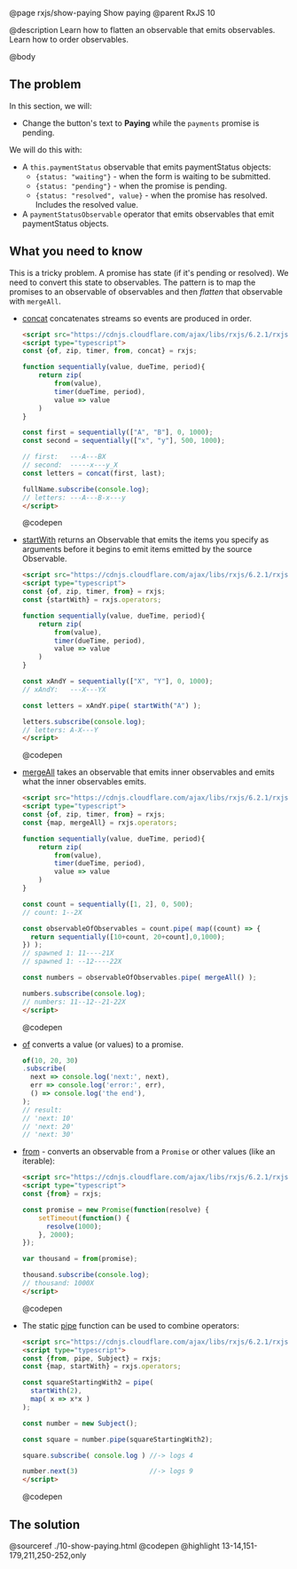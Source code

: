 @page rxjs/show-paying Show paying
@parent RxJS 10

@description Learn how to flatten an observable
that emits observables.  Learn how to order observables.

@body

## The problem

In this section, we will:

- Change the button's text to __Paying__ while the
  `payments` promise is pending.

We will do this with:

-  A `this.paymentStatus` observable that emits paymentStatus objects:
   - `{status: "waiting"}` - when the form is waiting to be
     submitted.
   - `{status: "pending"}` - when the promise is pending.
   - `{status: "resolved", value}` - when the promise
     has resolved.  Includes the resolved value.
- A `paymentStatusObservable` operator that
  emits observables that emit paymentStatus objects.

## What you need to know

This is a tricky problem. A promise has state (if it's pending or resolved). We need
to convert this state to observables.  The pattern is to map the promises to an observable of
observables and then _flatten_ that observable with `mergeAll`.

- [concat](https://rxjs-dev.firebaseapp.com/api/index/function/concat) concatenates streams so events are produced in order.

  ```html
  <script src="https://cdnjs.cloudflare.com/ajax/libs/rxjs/6.2.1/rxjs.umd.js"></script>
  <script type="typescript">
  const {of, zip, timer, from, concat} = rxjs;

  function sequentially(value, dueTime, period){
      return zip(
          from(value),
          timer(dueTime, period),
          value => value
      )
  }

  const first = sequentially(["A", "B"], 0, 1000);
  const second = sequentially(["x", "y"], 500, 1000);

  // first:   ---A---BX
  // second:  -----x---y_X
  const letters = concat(first, last);

  fullName.subscribe(console.log);
  // letters: ---A---B-x---y
  </script>
  ```
  @codepen
- [startWith](https://rxjs-dev.firebaseapp.com/api/operators/startWith)
  returns an Observable that emits the items you specify as arguments before it begins to emit items emitted by the source Observable.

  ```html
  <script src="https://cdnjs.cloudflare.com/ajax/libs/rxjs/6.2.1/rxjs.umd.js"></script>
  <script type="typescript">
  const {of, zip, timer, from} = rxjs;
  const {startWith} = rxjs.operators;

  function sequentially(value, dueTime, period){
      return zip(
          from(value),
          timer(dueTime, period),
          value => value
      )
  }

  const xAndY = sequentially(["X", "Y"], 0, 1000);
  // xAndY:   ---X---YX

  const letters = xAndY.pipe( startWith("A") );

  letters.subscribe(console.log);
  // letters: A-X---Y
  </script>
  ```
  @codepen

- [mergeAll](https://rxjs-dev.firebaseapp.com/api/operators/mergeAll) takes an observable that emits inner observables
  and emits what the inner observables emits.

  ```html
  <script src="https://cdnjs.cloudflare.com/ajax/libs/rxjs/6.2.1/rxjs.umd.js"></script>
  <script type="typescript">
  const {of, zip, timer, from} = rxjs;
  const {map, mergeAll} = rxjs.operators;

  function sequentially(value, dueTime, period){
      return zip(
          from(value),
          timer(dueTime, period),
          value => value
      )
  }

  const count = sequentially([1, 2], 0, 500);
  // count: 1--2X

  const observableOfObservables = count.pipe( map((count) => {
    return sequentially([10+count, 20+count],0,1000);
  }) );
  // spawned 1: 11----21X
  // spawned 1: --12----22X

  const numbers = observableOfObservables.pipe( mergeAll() );

  numbers.subscribe(console.log);
  // numbers: 11--12--21-22X
  </script>
  ```
  @codepen

- [of](https://rxjs-dev.firebaseapp.com/api/index/function/of) converts a value (or values)
  to a promise.
  ```typescript
  of(10, 20, 30)
  .subscribe(
    next => console.log('next:', next),
    err => console.log('error:', err),
    () => console.log('the end'),
  );
  // result:
  // 'next: 10'
  // 'next: 20'
  // 'next: 30'
  ```
- [from](https://rxjs-dev.firebaseapp.com/api/index/function/from) - converts an observable
  from a `Promise` or other values (like an iterable):

  ```html
  <script src="https://cdnjs.cloudflare.com/ajax/libs/rxjs/6.2.1/rxjs.umd.js"></script>
  <script type="typescript">
  const {from} = rxjs;

  const promise = new Promise(function(resolve) {
      setTimeout(function() {
        resolve(1000);
      }, 2000);
  });

  var thousand = from(promise);

  thousand.subscribe(console.log);
  // thousand: 1000X
  </script>
  ```
  @codepen

- The static [pipe](https://rxjs-dev.firebaseapp.com/api/index/function/pipe) function can be used
  to combine operators:

  ```html
  <script src="https://cdnjs.cloudflare.com/ajax/libs/rxjs/6.2.1/rxjs.umd.js"></script>
  <script type="typescript">
  const {from, pipe, Subject} = rxjs;
  const {map, startWith} = rxjs.operators;

  const squareStartingWith2 = pipe(
    startWith(2),
    map( x => x*x )
  );

  const number = new Subject();

  const square = number.pipe(squareStartingWith2);

  square.subscribe( console.log ) //-> logs 4

  number.next(3)                  //-> logs 9
  </script>
  ```
  @codepen


## The solution

@sourceref ./10-show-paying.html
@codepen
@highlight 13-14,151-179,211,250-252,only
